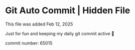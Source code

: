 # Git Auto Commit | Hidden File

This file was added Feb 12, 2025

Just for fun and keeping my daily git commit active 🤪

commit number: 65015
